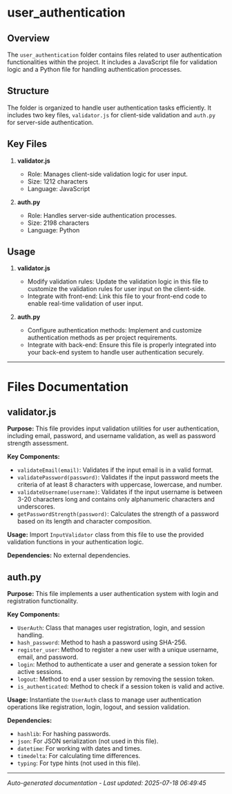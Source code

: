 # user_authentication

## Overview
The `user_authentication` folder contains files related to user authentication functionalities within the project. It includes a JavaScript file for validation logic and a Python file for handling authentication processes.

## Structure
The folder is organized to handle user authentication tasks efficiently. It includes two key files, `validator.js` for client-side validation and `auth.py` for server-side authentication.

## Key Files
1. **validator.js**
   - Role: Manages client-side validation logic for user input.
   - Size: 1212 characters
   - Language: JavaScript

2. **auth.py**
   - Role: Handles server-side authentication processes.
   - Size: 2198 characters
   - Language: Python

## Usage
1. **validator.js**
   - Modify validation rules: Update the validation logic in this file to customize the validation rules for user input on the client-side.
   - Integrate with front-end: Link this file to your front-end code to enable real-time validation of user input.

2. **auth.py**
   - Configure authentication methods: Implement and customize authentication methods as per project requirements.
   - Integrate with back-end: Ensure this file is properly integrated into your back-end system to handle user authentication securely.

---

# Files Documentation

## validator.js

**Purpose:** This file provides input validation utilities for user authentication, including email, password, and username validation, as well as password strength assessment.

**Key Components:**
- `validateEmail(email)`: Validates if the input email is in a valid format.
- `validatePassword(password)`: Validates if the input password meets the criteria of at least 8 characters with uppercase, lowercase, and number.
- `validateUsername(username)`: Validates if the input username is between 3-20 characters long and contains only alphanumeric characters and underscores.
- `getPasswordStrength(password)`: Calculates the strength of a password based on its length and character composition.

**Usage:** Import `InputValidator` class from this file to use the provided validation functions in your authentication logic.

**Dependencies:** No external dependencies.

## auth.py

**Purpose:** This file implements a user authentication system with login and registration functionality.

**Key Components:**
- `UserAuth`: Class that manages user registration, login, and session handling.
- `hash_password`: Method to hash a password using SHA-256.
- `register_user`: Method to register a new user with a unique username, email, and password.
- `login`: Method to authenticate a user and generate a session token for active sessions.
- `logout`: Method to end a user session by removing the session token.
- `is_authenticated`: Method to check if a session token is valid and active.

**Usage:** Instantiate the `UserAuth` class to manage user authentication operations like registration, login, logout, and session validation.

**Dependencies:** 
- `hashlib`: For hashing passwords.
- `json`: For JSON serialization (not used in this file).
- `datetime`: For working with dates and times.
- `timedelta`: For calculating time differences.
- `typing`: For type hints (not used in this file).

---
*Auto-generated documentation - Last updated: 2025-07-18 06:49:45*

